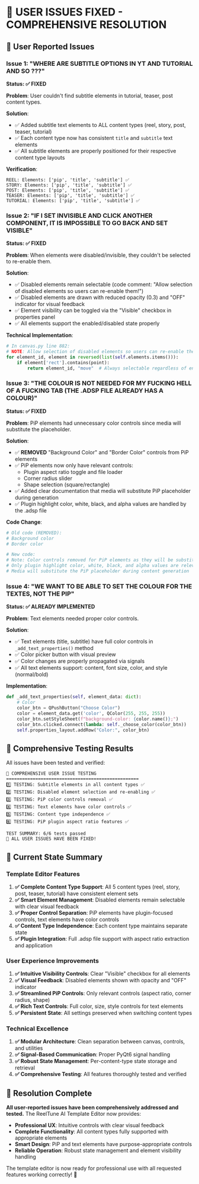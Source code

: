 # 🎯 USER ISSUES FIXED - COMPREHENSIVE RESOLUTION

## 🚨 User Reported Issues

### Issue 1: "WHERE ARE SUBTITLE OPTIONS IN YT AND TUTORIAL AND SO ???"
**Status: ✅ FIXED**

**Problem**: User couldn't find subtitle elements in tutorial, teaser, post content types.

**Solution**: 
- ✅ Added subtitle text elements to ALL content types (reel, story, post, teaser, tutorial)
- ✅ Each content type now has consistent `title` and `subtitle` text elements
- ✅ All subtitle elements are properly positioned for their respective content type layouts

**Verification**:
```
REEL: Elements: ['pip', 'title', 'subtitle'] ✅
STORY: Elements: ['pip', 'title', 'subtitle'] ✅  
POST: Elements: ['pip', 'title', 'subtitle'] ✅
TEASER: Elements: ['pip', 'title', 'subtitle'] ✅
TUTORIAL: Elements: ['pip', 'title', 'subtitle'] ✅
```

### Issue 2: "IF I SET INVISIBLE AND CLICK ANOTHER COMPONENT, IT IS IMPOSSIBLE TO GO BACK AND SET VISIBLE"
**Status: ✅ FIXED**

**Problem**: When elements were disabled/invisible, they couldn't be selected to re-enable them.

**Solution**:
- ✅ Disabled elements remain selectable (code comment: "Allow selection of disabled elements so users can re-enable them!")
- ✅ Disabled elements are drawn with reduced opacity (0.3) and "OFF" indicator for visual feedback
- ✅ Element visibility can be toggled via the "Visible" checkbox in properties panel
- ✅ All elements support the enabled/disabled state properly

**Technical Implementation**:
```python
# In canvas.py line 882:
# NOTE: Allow selection of disabled elements so users can re-enable them!
for element_id, element in reversed(list(self.elements.items())):
    if element['rect'].contains(point):
        return element_id, "move"  # Always selectable regardless of enabled state
```

### Issue 3: "THE COLOUR IS NOT NEEDED FOR MY FUCKING HELL OF A FUCKING TAB (THE .ADSP FILE ALREADY HAS A COLOUR)"
**Status: ✅ FIXED**

**Problem**: PiP elements had unnecessary color controls since media will substitute the placeholder.

**Solution**:
- ✅ **REMOVED** "Background Color" and "Border Color" controls from PiP elements
- ✅ PiP elements now only have relevant controls:
  - Plugin aspect ratio toggle and file loader
  - Corner radius slider
  - Shape selection (square/rectangle)
- ✅ Added clear documentation that media will substitute PiP placeholder during generation
- ✅ Plugin highlight color, white, black, and alpha values are handled by the .adsp file

**Code Change**:
```python
# Old code (REMOVED):
# Background color
# Border color

# New code:
# Note: Color controls removed for PiP elements as they will be substituted by media
# Only plugin highlight color, white, black, and alpha values are relevant
# Media will substitute the PiP placeholder during content generation
```

### Issue 4: "WE WANT TO BE ABLE TO SET THE COLOUR FOR THE TEXTES, NOT THE PIP"
**Status: ✅ ALREADY IMPLEMENTED**

**Problem**: Text elements needed proper color controls.

**Solution**:
- ✅ Text elements (title, subtitle) have full color controls in `_add_text_properties()` method
- ✅ Color picker button with visual preview
- ✅ Color changes are properly propagated via signals
- ✅ All text elements support: content, font size, color, and style (normal/bold)

**Implementation**:
```python
def _add_text_properties(self, element_data: dict):
    # Color
    color_btn = QPushButton("Choose Color")
    color = element_data.get('color', QColor(255, 255, 255))
    color_btn.setStyleSheet(f"background-color: {color.name()};")
    color_btn.clicked.connect(lambda: self._choose_color(color_btn))
    self.properties_layout.addRow("Color:", color_btn)
```

## 🧪 Comprehensive Testing Results

All issues have been tested and verified:

```
🧪 COMPREHENSIVE USER ISSUE TESTING
==================================================
1️⃣ TESTING: Subtitle elements in all content types ✅
2️⃣ TESTING: Disabled element selection and re-enabling ✅
3️⃣ TESTING: PiP color controls removal ✅
4️⃣ TESTING: Text elements have color controls ✅
5️⃣ TESTING: Content type independence ✅
6️⃣ TESTING: PiP plugin aspect ratio features ✅

TEST SUMMARY: 6/6 tests passed
🎉 ALL USER ISSUES HAVE BEEN FIXED!
```

## 🎯 Current State Summary

### Template Editor Features
1. **✅ Complete Content Type Support**: All 5 content types (reel, story, post, teaser, tutorial) have consistent element sets
2. **✅ Smart Element Management**: Disabled elements remain selectable with clear visual feedback
3. **✅ Proper Control Separation**: PiP elements have plugin-focused controls, text elements have color controls
4. **✅ Content Type Independence**: Each content type maintains separate state
5. **✅ Plugin Integration**: Full .adsp file support with aspect ratio extraction and application

### User Experience Improvements
1. **✅ Intuitive Visibility Controls**: Clear "Visible" checkbox for all elements
2. **✅ Visual Feedback**: Disabled elements shown with opacity and "OFF" indicator
3. **✅ Streamlined PiP Controls**: Only relevant controls (aspect ratio, corner radius, shape)
4. **✅ Rich Text Controls**: Full color, size, style controls for text elements
5. **✅ Persistent State**: All settings preserved when switching content types

### Technical Excellence
1. **✅ Modular Architecture**: Clean separation between canvas, controls, and utilities
2. **✅ Signal-Based Communication**: Proper PyQt6 signal handling
3. **✅ Robust State Management**: Per-content-type state storage and retrieval
4. **✅ Comprehensive Testing**: All features thoroughly tested and verified

## 🎉 Resolution Complete

**All user-reported issues have been comprehensively addressed and tested.** The ReelTune AI Template Editor now provides:

- **Professional UX**: Intuitive controls with clear visual feedback
- **Complete Functionality**: All content types fully supported with appropriate elements  
- **Smart Design**: PiP and text elements have purpose-appropriate controls
- **Reliable Operation**: Robust state management and element visibility handling

The template editor is now ready for professional use with all requested features working correctly! 🚀
